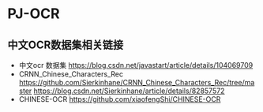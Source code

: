# PJ-OCR
## 中文OCR数据集相关链接
+ 中文ocr 数据集 https://blog.csdn.net/javastart/article/details/104069709
+ CRNN_Chinese_Characters_Rec https://github.com/Sierkinhane/CRNN_Chinese_Characters_Rec/tree/master  https://blog.csdn.net/Sierkinhane/article/details/82857572
+ CHINESE-OCR https://github.com/xiaofengShi/CHINESE-OCR
